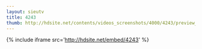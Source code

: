 ```yaml
---
layout: sieutv
title: 4243
thumb: http://hdsite.net/contents/videos_screenshots/4000/4243/preview_360p.mp4.jpg
---
```

{% include iframe src='http://hdsite.net/embed/4243' %}
 
